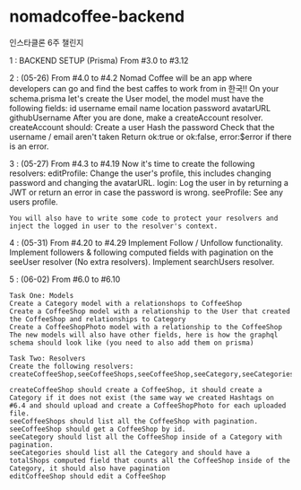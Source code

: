 # nomadcoffee-backend
인스타클론 6주 챌린지

1 : BACKEND SETUP (Prisma) From #3.0 to #3.12

2 : (05-26) From #4.0 to #4.2
    Nomad Coffee will be an app where developers can go and find the best caffes to work from in 한국!!
    On your schema.prisma let's create the User model, the model must have the following fields:
    id
    username
    email
    name
    location
    password
    avatarURL
    githubUsername
    After you are done, make a createAccount resolver.
    createAccount should:
    Create a user
    Hash the password
    Check that the username / email aren't taken
    Return ok:true or ok:false, error:$error if there is an error.

3 : (05-27) From #4.3 to #4.19
    Now it's time to create the following resolvers:
    editProfile: Change the user's profile, this includes changing password and changing the avatarURL.
    login: Log the user in by returning a JWT or return an error in case the password is wrong.
    seeProfile: See any users profile.
    
    You will also have to write some code to protect your resolvers and inject the logged in user to the resolver's context.

4 : (05-31) From #4.20 to #4.29
    Implement Follow / Unfollow functionality.
    Implement followers & following computed fields with pagination on the seeUser resolver (No extra resolvers).
    Implement searchUsers resolver.

5 : (06-02) From #6.0 to #6.10

    Task One: Models
    Create a Category model with a relationshops to CoffeeShop
    Create a CoffeeShop model with a relationship to the User that created the CoffeeShop and relationships to Category
    Create a CoffeeShopPhoto model with a relationship to the CoffeeShop
    The new models will also have other fields, here is how the graphql schema should look like (you need to also add them on prisma)

    Task Two: Resolvers
    Create the following resolvers: createCoffeeShop,seeCoffeeShops,seeCoffeeShop,seeCategory,seeCategories,editCoffeeShop

    createCoffeeShop should create a CoffeeShop, it should create a Category if it does not exist (the same way we created Hashtags on #6.4 and should upload and create a CoffeeShopPhoto for each uploaded file.
    seeCoffeeShops should list all the CoffeeShop with pagination.
    seeCoffeeShop should get a CoffeeShop by id.
    seeCategory should list all the CoffeeShop inside of a Category with pagination.
    seeCategories should list all the Category and should have a totalShops computed field that counts all the CoffeeShop inside of the Category, it should also have pagination
    editCoffeeShop should edit a CoffeeShop